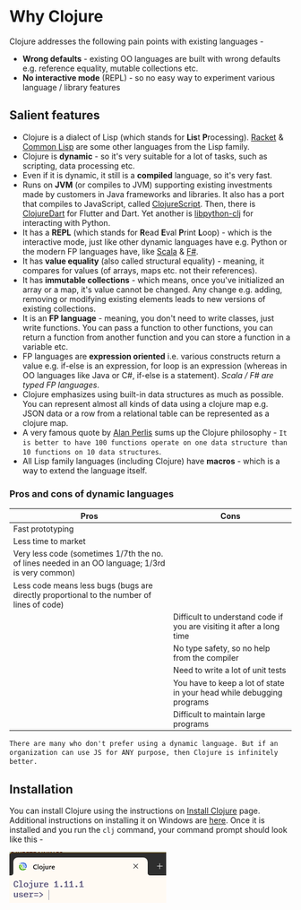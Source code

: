 # Why Clojure

Clojure addresses the following pain points with existing languages -

- **Wrong defaults** - existing OO languages are built with wrong defaults e.g. reference equality, mutable collections etc.
- **No interactive mode** (REPL) - so no easy way to experiment various language / library features

## Salient features

- Clojure is a dialect of Lisp (which stands for **Lis**t **P**rocessing). [Racket](https://racket-lang.org/) & [Common Lisp](https://lisp-lang.org/) are some other languages from the Lisp family.
- Clojure is **dynamic** - so it's very suitable for a lot of tasks, such as scripting, data processing etc.
- Even if it is dynamic, it still is a **compiled** language, so it's very fast.
- Runs on **JVM** (or compiles to JVM) supporting existing investments made by customers in Java frameworks and libraries. It also has a port that compiles to JavaScript, called [ClojureScript](https://clojurescript.org/). Then, there is [ClojureDart](https://github.com/Tensegritics/ClojureDart) for Flutter and Dart. Yet another is [libpython-clj](https://github.com/clj-python/libpython-clj) for interacting with Python.
- It has a **REPL** (which stands for **R**ead **E**val **P**rint **L**oop) - which is the interactive mode, just like other dynamic languages have e.g. Python or the modern FP languages have, like [Scala](https://www.scala-lang.org/) & [F#](https://fsharp.org/).
- It has **value equality** (also called structural equality) - meaning, it compares for values (of arrays, maps etc. not their references).
- It has **immutable collections** - which means, once you've initialized an array or a map, it's value cannot be changed. Any change e.g. adding, removing or modifying existing elements leads to new versions of existing collections.
- It is an **FP language** - meaning, you don't need to write classes, just write functions. You can pass a function to other functions, you can return a function from another function and you can store a function in a variable etc.
- FP languages are **expression oriented** i.e. various constructs return a value e.g. if-else is an expression, for loop is an expression (whereas in OO languages like Java or C#, if-else is a statement). *Scala / F# are typed FP languages*.
- Clojure emphasizes using built-in data structures as much as possible. You can represent almost all kinds of data using a clojure map e.g. JSON data or a row from a relational table can be represented as a clojure map.
- A very famous quote by [Alan Perlis](http://www.cs.yale.edu/homes/perlis-alan/quotes.html) sums up the Clojure philosophy - `It is better to have 100 functions operate on one data structure than 10 functions on 10 data structures`.
- All Lisp family languages (including Clojure) have **macros** - which is a way to extend the language itself.

### Pros and cons of dynamic languages

| Pros | Cons |
|------|------|
| Fast prototyping | |
| Less time to market | |
| Very less code (sometimes 1/7th the no. of lines needed in an OO language; 1/3rd is very common) | |
| Less code means less bugs (bugs are directly proportional to the number of lines of code) | |
| | Difficult to understand code if you are visiting it after a long time|
| | No type safety, so no help from the compiler |
| | Need to write a lot of unit tests |
| | You have to keep a lot of state in your head while debugging programs |
| | Difficult to maintain large programs |

```
There are many who don't prefer using a dynamic language. But if an organization can use JS for ANY purpose, then Clojure is infinitely better.
```

## Installation

You can install Clojure using the instructions on [Install Clojure](https://clojure.org/guides/install_clojure) page. Additional instructions on installing it on Windows are [here](https://github.com/clojure/tools.deps.alpha/wiki/clj-on-Windows). Once it is installed and you run the `clj` command, your command prompt should look like this - 

![Clojure-REPL](clojure-repl.png)
